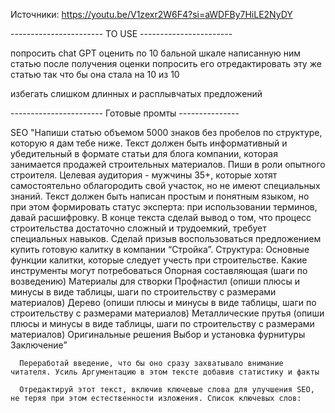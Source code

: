 Источники:
   https://youtu.be/V1zexr2W6F4?si=aWDFBy7HiLE2NyDY





----------------------- TO USE  -----------------------  
   
   попросить chat GPT оценить по 10 бальной шкале написанную ним статью
      после получения оценки попросить его отредактировать эту же статью так что бы она стала на 10 из 10

   избегать слишком длинных и расплывчатых предложений



----------------------- Готовые промты  --------------- 



   SEO
      "Напиши статью объемом 5000 знаков без пробелов по структуре, которую я дам тебе ниже. Текст должен быть информативный и убедительный в формате статьи для блога компании, которая занимается продажей строительных материалов. Пиши в роли опытного строителя.
      Целевая аудитория - мужчины 35+, которые хотят самостоятельно облагородить свой участок, но не имеют специальных знаний. Текст должен быть написан простым и понятным языком, но при этом формировать статус эксперта: при использовании терминов, давай расшифровку.
      В конце текста сделай вывод о том, что процесс строительства достаточно сложный и трудоемкий, требует специальных навыков. Сделай призыв воспользоваться предложением купить готовую калитку в компании “Стройка”.
      Структура:
      Основные функции калитки, которые следует учесть при строительстве. Какие инструменты могут потребоваться
      Опорная составляющая (шаги по возведению)
      Материалы для створки
      Профнастил (опиши плюсы и минусы в виде таблицы, шаги по строительству с размерами материалов)
      Дерево (опиши плюсы и минусы в виде таблицы, шаги по строительству с размерами материалов)
      Металлические прутья (опиши плюсы и минусы в виде таблицы, шаги по строительству с размерами материалов)
      Оригинальные решения
      Выбор и установка фурнитуры
      Заключение”

      Переработай введение, что бы оно сразу захватывало внимание читателя. Усиль Аргументацию в этом тексте добавив статистику и факты

      Отредактируй этот текст, включив ключевые слова для улучшения SEO, не теряя при этом естественности изложения. Список ключевых слов: